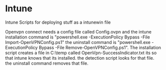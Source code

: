 # Intune
Intune Scripts for deploying stuff as a intunewin file

Openvpn connect needs a config file called Config.ovpn and the intune installation command is "powershell.exe -ExecutionPolicy Bypass -File Import-OpenVPNConfig.ps1" the uninstall command is "powershell.exe -ExecutionPolicy Bypass -File Remove-OpenVPNConfig.ps1".
The installation script creates a file in C:\temp called OpenVpn-SuccessIndicator.txt its so that intune knows that its installed. the detection script looks for that file.
the uninstall command removes that file.
